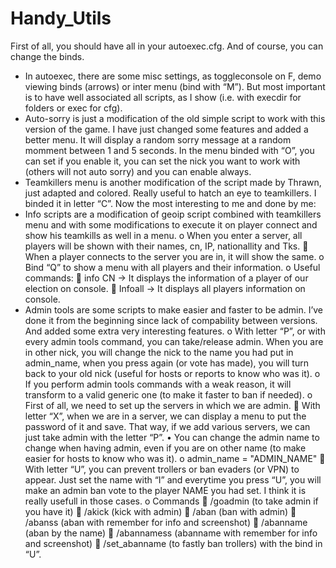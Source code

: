 # Handy_Utils
First of all, you should have all in your autoexec.cfg. And of course, you can change the binds.
-	In autoexec, there are some misc settings, as toggleconsole on F, demo viewing binds (arrows) or inter menu (bind with “M”). But most important is to have well associated all scripts, as I show (i.e. with execdir for folders or exec for cfg).
-	Auto-sorry is just a modification of the old simple script to work with this version of the game. I have just changed some features and added a better menu. It will display a random sorry message at a random momment between 1 and 5 seconds. In the menu binded with “O”, you can set if you enable it, you can set the nick you want to work with (others will not auto sorry) and you can enable always.
-	Teamkillers menu is another modification of the script made by Thrawn, just adapted and colored. Really useful to hatch an eye to teamkillers. I binded it in letter “C”.
Now the most interesting to me and done by me:
-	Info scripts are a modification of geoip script combined with teamkillers menu and with some modifications to execute it on player connect and show his teamkills as well in a menu.
  o	When you enter a server, all players will be shown with their names, cn, IP, nationallity and Tks.
    	When a player connects to the server you are in, it will show the same.
  o	Bind “Q” to show a menu with all players and their information. 
  o	Useful commands:
    	info CN -> It displays the information of a player of our election on console.
    	Infoall -> It displays all players information on console.
-	Admin tools are some scripts to make easier and faster to be admin. I’ve done it from the beginning since lack of compability between versions. And added some extra very interesting features.
  o	With letter “P”, or with every admin tools command, you can take/release admin. When you are in other nick, you will change the nick to the name you had put in admin_name, when you press again (or vote has made), you will turn back to your old nick (useful for hosts or reports to know who was it).
  o	If you perform admin tools commands with a weak reason, it will transform to a valid generic one (to make it faster to ban if needed).
  o	First of all, we need to set up the servers in which we are admin.
    	With letter “X”, when we are in a server, we can display a menu to put the password of it and save. That way, if we add various servers, we can just take admin with the letter “P”.
      •	You can change the admin name to change when having admin, even if you are on other name (to make easier for hosts to know who was it). 
  o	admin_name = "ADMIN_NAME"
    	With letter “U”, you can prevent trollers or ban evaders (or VPN) to appear. Just set the name with “I” and everytime you press “U”, you will make an admin ban vote to the player NAME you had set. I think it is really usefull in those cases.
  o	Commands
    	/goadmin (to take admin if you have it)
    	/akick (kick with admin)
    	/aban (ban with admin)
    	/abanss (aban with remember for info and screenshot)
    	/abanname (aban by the name)
    	/abannamess (abanname with remember for info and screenshot)
    	/set_abanname (to fastly ban trollers) with the bind in “U”.
